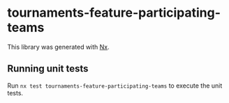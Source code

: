 # tournaments-feature-participating-teams

This library was generated with [Nx](https://nx.dev).

## Running unit tests

Run `nx test tournaments-feature-participating-teams` to execute the unit tests.
